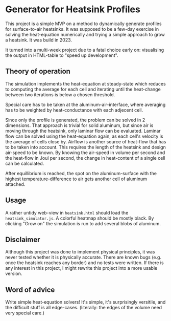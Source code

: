 # Generator for Heatsink Profiles
This project is a simple MVP on a method to dynamically generate profiles for surface-to-air heatsinks. It was supposed to be a few-day exercise in solving the heat-equation numerically and trying a simple approach to grow a heatsink. It was build in 2023.

It turned into a multi-week project due to a fatal choice early on: visualising the output in HTML-table to "speed up development".

## Theory of operation
The simulation implements the heat-equation at steady-state which reduces to computing the average for each cell and iterating until the heat-change between two iterations is below a chosen threshold.

Special care has to be taken at the aluminum-air-interface, where averaging has to be weighted by heat-conductance with each adjecent cell.

Since only the profile is generated, the problem can be solved in 2 dimensions. That approach is trivial for solid aluminum, but since air is moving through the heatsink, only laminar flow can be evaluated. Laminar flow can be solved using the heat-equation again, as each cell's velocity is the average of cells close by. Airflow is another source of heat-flow that has to be taken into account. This requires the length of the heatsink and design air-speed to be known. By knowing the air-speed in volume per second and the heat-flow in Joul per second, the change in heat-content of a single cell can be calculated.

After equillibrium is reached, the spot on the aluminum-surface with the highest temperature-difference to air gets another cell of aluminum attached.

## Usage
A rather untidy web-view in `heatsink.html` should load the `heatsink_simulator.js`. A colorful heatmap should be mostly black. By clicking "Grow on" the simulation is run to add several blobs of aluminum.

## Disclaimer
Although this project was done to implement physical principles, it was never tested whether it is physically accurate. There are known bugs (e.g. once the heatsink reaches any border) and no tests were written. If there is any interest in this project, I might rewrite this project into a more usable version.

## Word of advice
Write simple heat-equation solvers! It's simple, it's surprisingly versitile, and the difficult stuff is all edge-cases. (literally: the edges of the volume need very special care.)